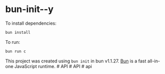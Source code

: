 # bun-init--y

To install dependencies:

```bash
bun install
```

To run:

```bash
bun run c
```

This project was created using `bun init` in bun v1.1.27. [Bun](https://bun.sh) is a fast all-in-one JavaScript runtime.
#   A P I  
 #   A P I  
 #   a p i  
 